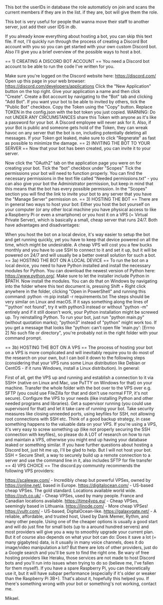 This bot the userIDs in database the role automaticly on join and scans the current members if they are in the list. if they are, bot will give them the role.

This bot is very useful for people that wanna move their staff to another server, just add their user IDS in db.

If you already know everything about hosting a bot, you can skip this text file. If not, I'll quickly run through the process of creating a Discord Bot account with you so you can get started with your own custom Discord bot. Also I'll give you a brief overview of the possible ways to host a bot.

== 1) CREATING A DISCORD BOT ACCOUNT == You need a Discord bot account to be able to run the code I've written for you.

Make sure you're logged on the Discord website here: https://discord.com/
Open up this page in your web browser: https://discord.com/developers/applications
Click the "New Application" button on the top right.
Give your application a name and then click "Create".
Create a Bot account by navigating to the "Bot" tab and clicking "Add Bot".
If you want your bot to be able to invited by others, tick the "Public Bot" checkbox.
Copy the Token using the "Copy" button.
Replace TOKEN in the config.json with the bot token you just copied. WARNING: Do not UNDER ANY CIRCUMSTANCES share this Token with anyone as it's like a password for your bot. A Discord employee will never ask for it. Also, if your Bot is public and someone gets hold of the Token, they can wreak havoc on any server that the bot is on, including potentially deleting all messages. If your Token got leaked, make sure to click "Regnerate" as fast as possible to minimize the damage.
== 2) INVITING THE BOT TO YOUR SERVER == Now that your bot has been created, you can invite it to your server.

Now click the "OAuth2" tab on the application page you were on for creating your bot.
Tick the "bot" checkbox under "Scopes"
Tick the permissions your bot will need to function properly. You can find the necessary permissions in the text file called "Needed permissions.txt" - you can also give your bot the Administrator permission, but keep in mind that this means that the bot has every possible permission.
In the "Scopes" section you will find the link to invite your bot to any server that you have the "Manage Server" permission on.
== 3) HOSTING THE BOT == There are in general two ways to host your bot: Either you host the bot yourself on your computer (or any other local machine you have physical access to like a Raspberry Pi or even a smartphone) or you host it on a VPS (= Virtual Private Server), which is basically a small, cheap server that runs 24/7. Both have advantages and disadvantages:

When you host the bot on a local device, it's way easier to setup the bot and get running quickly, yet you have to keep that device powered on all the time, which might be undesirable.
A cheap VPS will cost you a few bucks monthly and you have to use SSH to connect to it and set it up, but it will be powered on 24/7 and will usually be a better overall solution for such a bot.
== 3a) HOSTING THE BOT ON A LOCAL DEVICE == To run the bot on a local device, you need to have Python installed and install the necessary modules for Python. You can download the newest version of Python here: https://www.python.org/. Make sure to let the installer include Python in $PATH. Now install the modules. You can do that on Windows by navigating into the folder where this text document is, pressing Shift + Right click anywhere in the folder, clicking "Open in PowerShell" and running this command: python -m pip install -r requirements.txt The steps should be very similar on Linux and macOS. If it says something along the lines of "'python' not found", try it with python3 instead or without "python -m" entirely and if it still doesn't work, your Python installation might be screwed up. Try reinstalling Python. To run your bot, just run "python main.py" (without quotation marks); "python3" instead of "python" might work too. If you get a message that looks like "python: can't open file 'main.py': [Errno 2] No such file or directory", you're probably not in the right folder with your command prompt.

== 3b) HOSTING THE BOT ON A VPS == The process of hosting your bot on a VPS is more complicated and will inevitably require you to do most of the research on your own, but I can boil it down to the following steps (considering that your VPS runs some Linux distribution like Debian or CentOS - if it runs Windows, install a Linux distribution). In general:

First of all, get the VPS up and running and establish a connection to it via SSH* (native on Linux and Mac, use PuTTY on Windows for that) on your machine.
Transfer the whole folder with the bot over to the VPS over e.g. SFTP (you could use FileZilla for that and don't use normal FTP, it's not secure).
Configure the VPS to your needs (like installing Python and other needed programs and libraries).
Get a supervisor running (you could use supervisord for that) and let it take care of running your bot.
Take security measures like closing unneeded ports, using keyfiles for SSH, not allowing root connections with SSH etc.
Think of a good backup strategy, in case something happens to the valuable data on your VPS. If you're using a VPS, it's very easy to screw something up (like not properly securing the SSH connection with keyfiles), so please do A LOT of research on how to run and maintain a VPS, otherwise you might end up having your database leaked or something similar. If you have further questions about hosting a Discord bot, just hit me up, I'll be glad to help. But I will not host your bot.
SSH = Secure Shell, a way to securely build up a remote connection to a server and use the command line in it, also includes SFTP for file transfer
== 4) VPS CHOICE == The discord.py community recommends the following VPS providers:

https://scaleway.com/ - Incredibly cheap but powerful VPSes, owned by https://online.net/, based in Europe.
https://digitalocean.com/ - US-based cheap VPSes. The gold standard. Locations available world wide.
https://ovh.co.uk/ - Cheap VPSes, used by many people. France and Canadian locations available.
https://time4vps.eu/ - Cheap VPSes, seemingly based in Lithuania.
https://linode.com/ - More cheap VPSes!
https://vultr.com/ - US-based, DigitalOcean-like.
https://galaxygate.net/ - A reliable, affordable, and trusted host, Used by Dank Memer, Rythm, and many other people. Using one of the cheaper options is usually a good start and will do just fine for small bots (up to a around hundred servers) and most providers will give you a way to smoothly upgrade your current plan. But it of course also depends on what your bot can do: Does it save a lot (= many gigabytes) data, is it usually in many voice channels, does it do image/video manipulation a lot? But there are lots of other providers, just do a Google search and you'll be sure to find the right one. Be wary of free hosting providers like Heraku, those services are not made to host Discord bots and you'll run into issues when trying to do so (believe me, I've fallen for them myself). If you have a spare Raspberry Pi, you can theoretically use it, but it will have subpar performance (especially if it's older or weaker than the Raspberry Pi 3B+).
That's about it, hopefully this helped you. If there's something wrong with your bot or something's not working, contact me.

Mikael.
